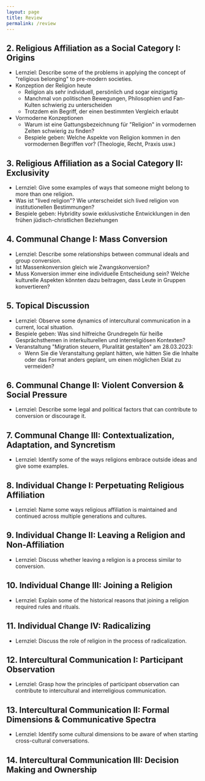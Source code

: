 ```yaml
---
layout: page
title: Review
permalink: /review
---
```


## 2. Religious Affiliation as a Social Category I: Origins

- Lernziel: Describe some of the problems in applying the concept of "religious belonging" to pre-modern societies.
- Konzeption der Religion heute
  - Religion als sehr individuell, persönlich und sogar einzigartig
  - Manchmal von politischen Bewegungen, Philosophien und Fan-Kulten schwierig zu unterscheiden
  - Trotzdem ein Begriff, der einen bestimmten Vergleich erlaubt
- Vormoderne Konzeptionen
  - Warum ist eine Gattungsbezeichnung für "Religion" in vormodernen Zeiten schwierig zu finden?
  - Bespiele geben: Welche Aspekte von Religion kommen in den vormodernen Begriffen vor? (Theologie, Recht, Praxis usw.) 

## 3. Religious Affiliation as a Social Category II: Exclusivity

- Lernziel: Give some examples of ways that someone might belong to more than one religion.
- Was ist "lived religion"? Wie unterscheidet sich lived religion von institutionellen Bestimmungen?
- Bespiele geben: Hybridity sowie exklusivstiche Entwicklungen in den frühen jüdisch-christlichen Beziehungen

## 4. Communal Change I: Mass Conversion

- Lernziel: Describe some relationships between communal ideals and group conversion.
- Ist Massenkonversion gleich wie Zwangskonversion?
- Muss Konversion immer eine individuelle Entscheidung sein? Welche kulturelle Aspekten könnten dazu beitragen, dass Leute in Gruppen konvertieren?

## 5.  Topical Discussion
- Lernziel: Observe some dynamics of intercultural communication in a current, local situation.
- Bespiele geben: Was sind hilfreiche Grundregeln für heiße Gesprächsthemen in interkulturellen und interreligiösen Kontexten?
- Veranstaltung "Migration steuern, Pluralität gestalten" am 28.03.2023:
  - Wenn Sie die Veranstaltung geplant hätten, wie hätten Sie die Inhalte oder das Format anders geplant, um einen möglichen Eklat zu vermeiden?

## 6. Communal Change II: Violent Conversion & Social Pressure
- Lernziel: Describe some legal and political factors that can contribute to conversion or discourage it.

## 7. Communal Change III: Contextualization, Adaptation, and Syncretism
- Lernziel: Identify some of the ways religions embrace outside ideas and give some examples.

## 8. Individual Change I: Perpetuating Religious Affiliation
- Lernziel: Name some ways religious affiliation is maintained and continued across multiple generations and cultures.

## 9. Individual Change II: Leaving a Religion and Non-Affiliation
- Lernziel: Discuss whether leaving a religion is a process similar to conversion.

## 10. Individual Change III: Joining a Religion
- Lernziel: Explain some of the historical reasons that joining a religion required rules and rituals.

## 11. Individual Change IV: Radicalizing
- Lernziel: Discuss the role of religion in the process of radicalization.

## 12. Intercultural Communication I: Participant Observation
- Lernziel: Grasp how the principles of participant observation can contribute to intercultural and interreligious communication.

## 13. Intercultural Communication II: Formal Dimensions & Communicative Spectra
- Lernziel: Identify some cultural dimensions to be aware of when starting cross-cultural conversations.

## 14. Intercultural Communication III: Decision Making and Ownership
